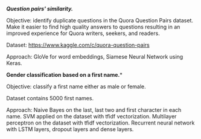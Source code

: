 ***Question pairs' similarity.***

Objective: identify duplicate questions in the Quora Question Pairs dataset. Make it easier to find high quality answers to questions resulting in an improved experience for Quora writers, seekers, and readers. 

Dataset: https://www.kaggle.com/c/quora-question-pairs

Approach: 
GloVe for word embeddings, Siamese Neural Network using Keras.

**Gender classification based on a first name.***

Objective: classify a first name either as male or female.

Dataset contains 5000 first names.

Approach: 
Naive Bayes on the last, last two and first character in each name.
SVM applied on the dataset with tfidf vectorization.
Multilayer perceptron on the dataset with tfidf vectorization.
Recurrent neural network with LSTM layers, dropout layers and dense layers.


